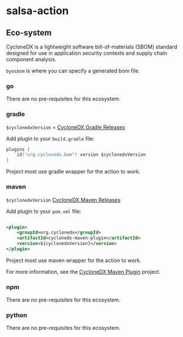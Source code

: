# salsa-action

## Eco-system

CycloneDX is a lightweight software bill-of-materials (SBOM) standard designed for use in application security contexts
and supply chain component analysis.

`byosbom` is where you can specify a generated bom file.

### go

There are no pre-requisites for this ecosystem.

### gradle

`$cyclonedxVersion` = [CycloneDX Gradle Releases](https://github.com/CycloneDX/cyclonedx-gradle-plugin/releases/)

Add plugin to your `build.gradle` file:

```groovy
plugins {
    id("org.cyclonedx.bom") version $cyclonedxVersion
}
```

Project most use gradle wrapper for the action to work.

### maven

`$cyclonedxVersion` [CycloneDX Maven Releases](https://github.com/CycloneDX/cyclonedx-maven-plugin/releases)

Add plugin to your `pom.xml` file:

```xml

<plugin>
    <groupId>org.cyclonedx</groupId>
    <artifactId>cyclonedx-maven-plugin</artifactId>
    <version>${cyclonedxVersion}</version>
</plugin>
```

Project most use maven wrapper for the action to work.

For more information, see the [CycloneDX Maven Plugin](https://github.com/CycloneDX/cyclonedx-maven-plugin) project.

### npm

There are no pre-requisites for this ecosystem.

### python

There are no pre-requisites for this ecosystem.

